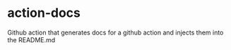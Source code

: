# action-docs
Github action that generates docs for a github action and injects them into the README.md
